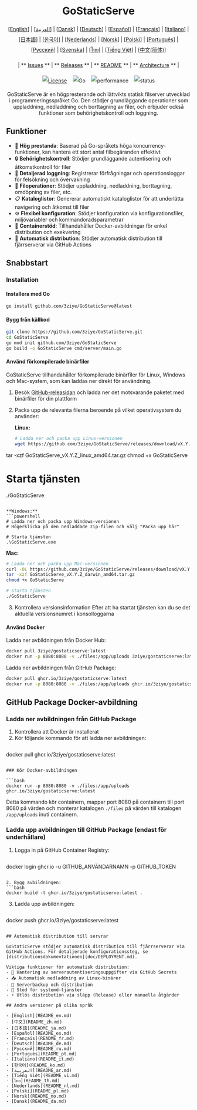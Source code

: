 <h1 align="center" style="border-bottom: none"> 
     <a href="" target="_blank"> 
         <alt="GoStaticServe" src="" width="100" height="100"> 
     </a> 
     <br>GoStaticServe 
 </h1> 
 
 <div align="center" style="line-height: 2;"> 
   [<a href="/README.md">English</a>] | [<a href="/readme/README_ar.md">العربية</a>] | [<a href="/readme/README_da.md">Dansk</a>] | [<a href="/readme/README_de.md">Deutsch</a>] | [<a href="/readme/README_es.md">Español</a>] | [<a href="/readme/README_fr.md">Français</a>] | [<a href="/readme/README_it.md">Italiano</a>] | [<a href="/readme/README_ja.md">日本語</a>] | [<a href="/readme/README_ko.md">한국어</a>] | [<a href="/readme/README_nl.md">Nederlands</a>] | [<a href="/readme/README_no.md">Norsk</a>] | [<a href="/readme/README_pl.md">Polski</a>] | [<a href="/readme/README_pt.md">Português</a>] | [<a href="/readme/README_ru.md">Русский</a>] | [<a href="/readme/README_sv.md">Svenska</a>] | [<a href="/readme/README_th.md">ไทย</a>] | [<a href="/readme/README_vi.md">Tiếng Việt</a>] | [<a href="/readme/README_zh.md">中文(简体)</a>] 
   <br> 
   
   | ** [Issues](https://github.com/3ziye/GoStaticServe/issues) ** | ** [Releases](https://github.com/3ziye/GoStaticServe/releases) ** | ** [README](https://github.com/3ziye/GoStaticServe/blob/main/README.md) ** | ** [Architecture](https://github.com/3ziye/GoStaticServe/blob/main/doc/architecture.md) ** | 
   <br> 
   
   [![License](https://img.shields.io/badge/License-MIT-green.svg)](https://opensource.org/licenses/MIT) 
   &nbsp;&nbsp; 
   ![Go](https://img.shields.io/badge/language-Go-blue.svg) 
   &nbsp;&nbsp; 
   ![performance](https://img.shields.io/badge/performance-high-yellow.svg) 
   &nbsp;&nbsp; 
   ![status](https://img.shields.io/badge/status-Stable-green.svg) 
 </div> 
 
 <p align="center">GoStaticServe är en högpresterande och lättvikts statisk filserver utvecklad i programmeringsspråket Go. Den stödjer grundläggande operationer som uppladdning, nedladdning och borttagning av filer, och erbjuder också funktioner som behörighetskontroll och loggning.</p>

## Funktioner

- 🚀 **Hög prestanda**: Baserad på Go-språkets höga koncurrency-funktioner, kan hantera ett stort antal filbegäranden effektivt
- 🔒 **Behörighetskontroll**: Stödjer grundläggande autentisering och åtkomstkontroll för filer
- 📝 **Detaljerad loggning**: Registrerar förfrågningar och operationsloggar för felsökning och övervakning
- 📁 **Filoperationer**: Stödjer uppladdning, nedladdning, borttagning, omdöpning av filer, etc.
- 📋 **Kataloglistor**: Genererar automatiskt kataloglistor för att underlätta navigering och åtkomst till filer
- ⚙️ **Flexibel konfiguration**: Stödjer konfiguration via konfigurationsfiler, miljövariabler och kommandoradsparametrar
- 🐳 **Containerstöd**: Tillhandahåller Docker-avbildningar för enkel distribution och exekvering
- 🚀 **Automatisk distribution**: Stödjer automatisk distribution till fjärrserverar via GitHub Actions

## Snabbstart

### Installation

#### Installera med Go

```bash
go install github.com/3ziye/GoStaticServe@latest
```

#### Bygg från källkod

```bash
git clone https://github.com/3ziye/GoStaticServe.git
cd GoStaticServe
go mod init github.com/3ziye/GoStaticServe
go build -o GoStaticServe cmd/server/main.go
```

#### Använd förkompilerade binärfiler

GoStaticServe tillhandahåller förkompilerade binärfiler för Linux, Windows och Mac-system, som kan laddas ner direkt för användning.

1. Besök [GitHub-releasidan](https://github.com/3ziye/GoStaticServe/releases) och ladda ner det motsvarande paketet med binärfiler för din plattform

2. Packa upp de relevanta filerna beroende på vilket operativsystem du använder:

   **Linux:**
   ```bash
   # Ladda ner och packa upp Linux-versionen
   wget https://github.com/3ziye/GoStaticServe/releases/download/vX.Y.Z/GoStaticServe_vX.Y.Z_linux_amd64.tar.gz
tar -xzf GoStaticServe_vX.Y.Z_linux_amd64.tar.gz
chmod +x GoStaticServe
   
   # Starta tjänsten
   ./GoStaticServe
   ```
   
   **Windows:**
   ```powershell
   # Ladda ner och packa upp Windows-versionen
   # Högerklicka på den nedladdade zip-filen och välj "Packa upp här"
   
   # Starta tjänsten
   .\GoStaticServe.exe
   ```
   
   **Mac:**
   ```bash
   # Ladda ner och packa upp Mac-versionen
   curl -OL https://github.com/3ziye/GoStaticServe/releases/download/vX.Y.Z/GoStaticServe_vX.Y.Z_darwin_amd64.tar.gz
tar -xzf GoStaticServe_vX.Y.Z_darwin_amd64.tar.gz
chmod +x GoStaticServe
   
   # Starta tjänsten
   ./GoStaticServe
   ```

3. Kontrollera versionsinformation
   Efter att ha startat tjänsten kan du se det aktuella versionsnumret i konsolloggarna

#### Använd Docker

Ladda ner avbildningen från Docker Hub:
```bash
docker pull 3ziye/gostaticserve:latest
docker run -p 8080:8080 -v ./files:/app/uploads 3ziye/gostaticserve:latest
```

Ladda ner avbildningen från GitHub Package:
```bash
docker pull ghcr.io/3ziye/gostaticserve:latest
docker run -p 8080:8080 -v ./files:/app/uploads ghcr.io/3ziye/gostaticserve:latest
```

## GitHub Package Docker-avbildning

### Ladda ner avbildningen från GitHub Package

1. Kontrollera att Docker är installerat
2. Kör följande kommando för att ladda ner avbildningen:
   ```bash
docker pull ghcr.io/3ziye/gostaticserve:latest
   ```

### Kör Docker-avbildningen

```bash
docker run -p 8080:8080 -v ./files:/app/uploads ghcr.io/3ziye/gostaticserve:latest
```

Detta kommando kör containern, mappar port 8080 på containern till port 8080 på värden och monterar katalogen `./files` på värden till katalogen `/app/uploads` inuti containern.

### Ladda upp avbildningen till GitHub Package (endast för underhållare)

1. Logga in på GitHub Container Registry:
   ```bash
docker login ghcr.io -u GITHUB_ANVÄNDARNAMN -p GITHUB_TOKEN
   ```

2. Bygg avbildningen:
   ```bash
docker build -t ghcr.io/3ziye/gostaticserve:latest .
   ```

3. Ladda upp avbildningen:
   ```bash
docker push ghcr.io/3ziye/gostaticserve:latest
   ```

## Automatisk distribution till servrar

GoStaticServe stödjer automatisk distribution till fjärrserverar via GitHub Actions. För detaljerade konfigurationssteg, se [distributionsdokumentationen](doc/DEPLOYMENT.md).

Viktiga funktioner för automatisk distribution:
- 🔑 Hantering av serverautentiseringsuppgifter via GitHub Secrets
- 📥 Automatisk nedladdning av Linux-binärer
- 📁 Serverbackup och distribution
- 🚀 Stöd för systemd-tjänster
- ⚡ Utlös distribution via släpp (Release) eller manuella åtgärder

## Andra versioner på olika språk

- [English](README_en.md)
- [中文](README_zh.md)
- [日本語](README_ja.md)
- [Español](README_es.md)
- [Français](README_fr.md)
- [Deutsch](README_de.md)
- [Русский](README_ru.md)
- [Português](README_pt.md)
- [Italiano](README_it.md)
- [한국어](README_ko.md)
- [العربية](README_ar.md)
- [Tiếng Việt](README_vi.md)
- [ไทย](README_th.md)
- [Nederlands](README_nl.md)
- [Polski](README_pl.md)
- [Norsk](README_no.md)
- [Dansk](README_da.md)